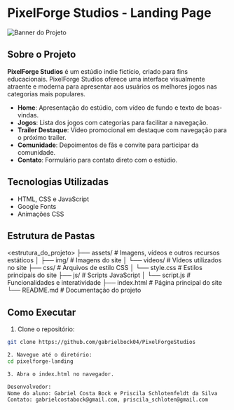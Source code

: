 # PixelForge Studios - Landing Page
![Banner do Projeto](/assets/img/banner.png)

## Sobre o Projeto

**PixelForge Studios** é um estúdio indie fictício, criado para fins educacionais. PixelForge Studios oferece uma interface visualmente atraente e moderna para apresentar aos usuários os melhores jogos nas categorias mais populares.

- **Home**: Apresentação do estúdio, com vídeo de fundo e texto de boas-vindas.
- **Jogos**: Lista dos jogos com categorias para facilitar a navegação.
- **Trailer Destaque**: Vídeo promocional em destaque com navegação para o próximo trailer.
- **Comunidade**: Depoimentos de fãs e convite para participar da comunidade.
- **Contato**: Formulário para contato direto com o estúdio.

## Tecnologias Utilizadas
- HTML, CSS e JavaScript
- Google Fonts
- Animações CSS

## Estrutura de Pastas
<estrutura_do_projeto>
├── assets/ # Imagens, vídeos e outros recursos estáticos
│ ├── img/ # Imagens do site
│ └── videos/ # Vídeos utilizados no site
├── css/ # Arquivos de estilo CSS
│ └── style.css # Estilos principais do site
├── js/ # Scripts JavaScript
│ └── script.js # Funcionalidades e interatividade
├── index.html # Página principal do site
└── README.md # Documentação do projeto

## Como Executar
1. Clone o repositório:
```bash
git clone https://github.com/gabrielbock04/PixelForgeStudios

2. Navegue até o diretório: 
cd pixelforge-landing

3. Abra o index.html no navegador.

Desenvolvedor:
Nome do aluno: Gabriel Costa Bock e Priscila Schlotenfeldt da Silva
Contato: gabrielcostabock@gmail.com, priscila_schloten@gmail.com
